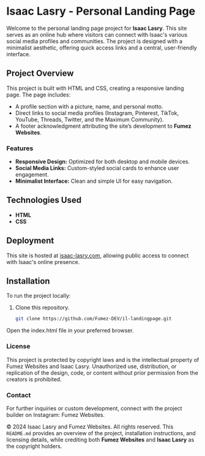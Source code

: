 # Isaac Lasry - Personal Landing Page

Welcome to the personal landing page project for **Isaac Lasry**. This site serves as an online hub where visitors can connect with Isaac's various social media profiles and communities. The project is designed with a minimalist aesthetic, offering quick access links and a central, user-friendly interface.

## Project Overview

This project is built with HTML and CSS, creating a responsive landing page. The page includes:
- A profile section with a picture, name, and personal motto.
- Direct links to social media profiles (Instagram, Pinterest, TikTok, YouTube, Threads, Twitter, and the Maximum Community).
- A footer acknowledgment attributing the site’s development to **Fumez Websites**.

### Features

- **Responsive Design:** Optimized for both desktop and mobile devices.
- **Social Media Links:** Custom-styled social cards to enhance user engagement.
- **Minimalist Interface:** Clean and simple UI for easy navigation.

## Technologies Used

- **HTML**
- **CSS**

## Deployment

This site is hosted at [isaac-lasry.com](http://isaac-lasry.com), allowing public access to connect with Isaac's online presence.

## Installation

To run the project locally:
1. Clone this repository.
   ```bash
   git clone https://github.com/Fumez-DEV/il-landingpage.git
Open the index.html file in your preferred browser.

### License
This project is protected by copyright laws and is the intellectual property of Fumez Websites and Isaac Lasry. Unauthorized use, distribution, or replication of the design, code, or content without prior permission from the creators is prohibited.

### Contact
For further inquiries or custom development, connect with the project builder on Instagram: Fumez Websites.

© 2024 Isaac Lasry and Fumez Websites. All rights reserved.
This `README.md` provides an overview of the project, installation instructions, and licensing details, while crediting both **Fumez Websites** and **Isaac Lasry** as the copyright holders.
